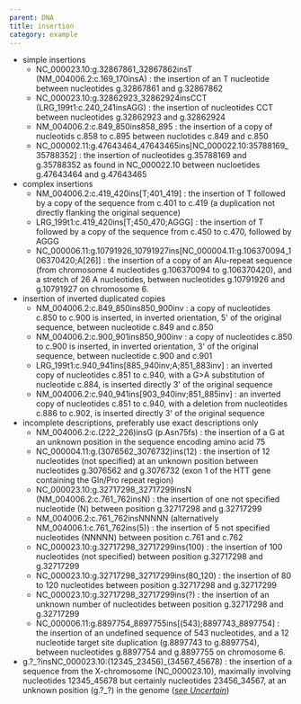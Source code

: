 ```yaml
---
parent: DNA
title: insertion
category: example
---
```


*	simple insertions
	*	NC\_000023.10:g.32867861\_32867862insT  (NM\_004006.2:c.169\_170insA)
	:	the insertion of an T nucleotide between nucleotides g.32867861 and g.32867862 
	*	NC\_000023.10:g.32862923\_32862924insCCT (LRG\_199t1:c.240\_241insAGG)
	:	the insertion of nucleotides CCT between nucleotides g.32862923 and g.32862924
	*	NM\_004006.2:c.849\_850ins858\_895
	:	the insertion of a copy of nucleotids c.858 to c.895 between nuclotides c.849 and c.850
	*	NC\_000002.11:g.47643464\_47643465ins[NC\_000022.10:35788169\_35788352]
	:	the insertion of nucleotides g.35788169 and g.35788352 as found in NC\_000022.10 between nucloetides g.47643464 and g.47643465
*	complex insertions
	*	NM\_004006.2:c.419\_420ins[T;401\_419]
	:	the insertion of T followed by a copy of the sequence from c.401 to c.419 (a duplication not directly flanking the original sequence)
	*	LRG\_199t1:c.419\_420ins[T;450\_470;AGGG]
	:	the insertion of T followed by a copy of the sequence from c.450 to c.470, followed by AGGG
	*	NC\_000006.11:g.10791926\_10791927ins[NC\_000004.11:g.106370094\_106370420;A[26]]
	:	the insertion of a copy of an Alu-repeat sequence (from chromosome 4 nucleotides g.106370094 to g.106370420), and a stretch of 26 A nucleotides, between nucleotides g.10791926 and g.10791927 on chromosome 6. 
*	insertion of inverted duplicated copies
	*	NM\_004006.2:c.849\_850ins850\_900inv
	:	a copy of nucleotides c.850 to c.900 is inserted, in inverted orientation, 5' of the original sequence, between nucleotide c.849 and c.850
	*	NM\_004006.2:c.900\_901ins850\_900inv
	:	a copy of nucleotides c.850 to c.900 is inserted, in inverted orientation, 3' of the original sequence, between nucleotide c.900 and c.901
	*	LRG_199t1:c.940\_941ins[885\_940inv;A;851\_883inv]
	:	an inverted copy of nucleotides c.851 to c.940, with a G>A substitution of nucleotide c.884, is inserted directly 3' of the original sequence
	*	NM\_004006.2:c.940\_941ins[903\_940inv;851\_885inv]
	:	an inverted copy of nucleotides c.851 to c.940, with a deletion from nucleotides c.886 to c.902, is inserted directly 3' of the original sequence
*	incomplete descriptions, preferably use exact descriptions only
	*	NM\_004006.2:c.(222\_226)insG (p.Asn75fs)
	:	the insertion of a G at an unknown position in the sequence encoding amino acid 75
	*	NC\_000004.11:g.(3076562\_3076732)ins(12)
	:	the insertion of 12 nucleotides (not specified) at an unknown position between nucleotides g.3076562 and g.3076732 (exon 1 of the HTT gene containing the Gln/Pro repeat region)
	*	NC\_000023.10:g.32717298\_32717299insN  (NM\_004006.2:c.761\_762insN) 
	:	the insertion of one not specified nucleotide (N) between position g.32717298 and g.32717299
	*	NM\_004006.2:c.761\_762insNNNNN (alternatively NM\_004006.1:c.761\_762ins(5))
	:	the insertion of 5 not specified nucleotides (NNNNN) between position c.761 and c.762
	*	NC\_000023.10:g.32717298\_32717299ins(100)
	:	the insertion of 100 nucleotides (not specified) between position g.32717298 and g.32717299
	*	NC\_000023.10:g.32717298\_32717299ins(80_120)
	:	the insertion of 80 to 120 nucleotides between position g.32717298 and g.32717299
	*	NC\_000023.10:g.32717298\_32717299ins(?)
	:	the insertion of an unknown number of nucleotides between position g.32717298 and g.32717299
	*	NC\_000006.11:g.8897754\_8897755ins[(543);8897743\_8897754]
	:	the insertion of an undefined sequence of 543 nucleotides, and a 12 nucleotide target site duplication (g.8897743 to g.8897754), between nucleotides g.8897754 and g.8897755 on chromosome 6. 
*	g.?\_?insNC\_000023.10:(12345\_23456)\_(34567\_45678)
	:	the insertion of a sequence from the X-chromosome (NC\_000023.10), maximally involving nucleotides 12345\_45678 but certainly nucleotides 23456\_34567, at an unknown position (g.?\_?) in the genome ([_see Uncertain_](/recommendations/uncertain))
